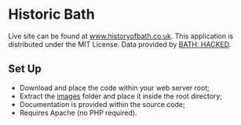 Historic Bath
====================

Live site can be found at <a href="http://www.historyofbath.co.uk">www.historyofbath.co.uk</a>.
This application is distributed under the MIT License. Data provided by <a href="http://www.bathhacked.org/">BATH: HACKED</a>.

Set Up
------

- Download and place the code within your web server root;
- Extract the <a href="http://www.historyofbath.co.uk/images.zip">images</a> folder and place it inside the root directory;
- Documentation is provided within the source code;
- Requires Apache (no PHP required).
